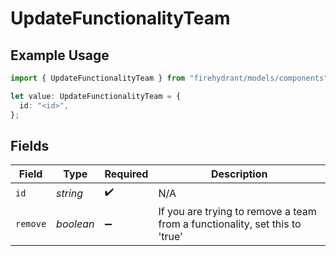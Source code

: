 # UpdateFunctionalityTeam

## Example Usage

```typescript
import { UpdateFunctionalityTeam } from "firehydrant/models/components";

let value: UpdateFunctionalityTeam = {
  id: "<id>",
};
```

## Fields

| Field                                                                       | Type                                                                        | Required                                                                    | Description                                                                 |
| --------------------------------------------------------------------------- | --------------------------------------------------------------------------- | --------------------------------------------------------------------------- | --------------------------------------------------------------------------- |
| `id`                                                                        | *string*                                                                    | :heavy_check_mark:                                                          | N/A                                                                         |
| `remove`                                                                    | *boolean*                                                                   | :heavy_minus_sign:                                                          | If you are trying to remove a team from a functionality, set this to 'true' |